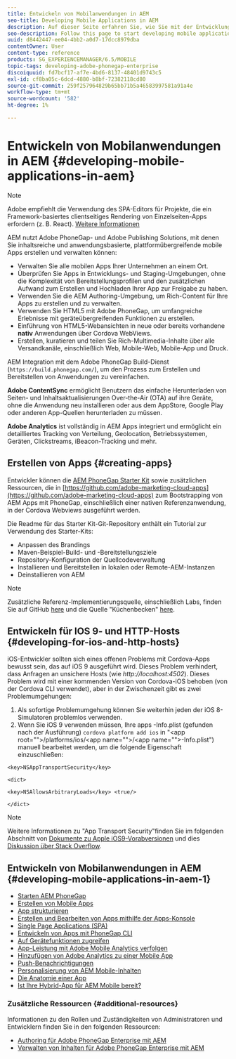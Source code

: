 ```yaml
---
title: Entwickeln von Mobilanwendungen in AEM
seo-title: Developing Mobile Applications in AEM
description: Auf dieser Seite erfahren Sie, wie Sie mit der Entwicklung von Mobile Apps in AEM mit Adobe PhoneGap Enterprise beginnen.
seo-description: Follow this page to start developing mobile application in AEM using Adobe PhoneGap Enterprise.
uuid: d8442447-ee04-4bb2-a0d7-17dcc8979dba
contentOwner: User
content-type: reference
products: SG_EXPERIENCEMANAGER/6.5/MOBILE
topic-tags: developing-adobe-phonegap-enterprise
discoiquuid: fd7bcf17-af7e-4bd6-8137-48401d9743c5
exl-id: cf8ba05c-6dcd-4880-b8bf-72382118cd80
source-git-commit: 259f257964829b65bb71b5a46583997581a91a4e
workflow-type: tm+mt
source-wordcount: '582'
ht-degree: 1%

---
```


# Entwickeln von Mobilanwendungen in AEM {#developing-mobile-applications-in-aem}

>[!NOTE]
>
>Adobe empfiehlt die Verwendung des SPA-Editors für Projekte, die ein Framework-basiertes clientseitiges Rendering von Einzelseiten-Apps erfordern (z. B. React). [Weitere Informationen](/help/sites-developing/spa-overview.md)

AEM nutzt Adobe PhoneGap- und Adobe Publishing Solutions, mit denen Sie inhaltsreiche und anwendungsbasierte, plattformübergreifende mobile Apps erstellen und verwalten können:

* Verwalten Sie alle mobilen Apps Ihrer Unternehmen an einem Ort.
* Überprüfen Sie Apps in Entwicklungs- und Staging-Umgebungen, ohne die Komplexität von Bereitstellungsprofilen und den zusätzlichen Aufwand zum Erstellen und Hochladen Ihrer App zur Freigabe zu haben.
* Verwenden Sie die AEM Authoring-Umgebung, um Rich-Content für Ihre Apps zu erstellen und zu verwalten.
* Verwenden Sie HTML5 mit Adobe PhoneGap, um umfangreiche Erlebnisse mit geräteübergreifenden Funktionen zu erstellen.
* Einführung von HTML5-Webansichten in neue oder bereits vorhandene **nativ** Anwendungen über Cordova WebViews.
* Erstellen, kuratieren und teilen Sie Rich-Multimedia-Inhalte über alle Versandkanäle, einschließlich Web, Mobile-Web, Mobile-App und Druck.

AEM Integration mit dem Adobe PhoneGap Build-Dienst (`https://build.phonegap.com/`), um den Prozess zum Erstellen und Bereitstellen von Anwendungen zu vereinfachen.

**Adobe ContentSync** ermöglicht Benutzern das einfache Herunterladen von Seiten- und Inhaltsaktualisierungen Over-the-Air (OTA) auf ihre Geräte, ohne die Anwendung neu installieren oder aus dem AppStore, Google Play oder anderen App-Quellen herunterladen zu müssen.

**Adobe Analytics** ist vollständig in AEM Apps integriert und ermöglicht ein detailliertes Tracking von Verteilung, Geolocation, Betriebssystemen, Geräten, Clickstreams, iBeacon-Tracking und mehr.

## Erstellen von Apps {#creating-apps}

Entwickler können die [AEM PhoneGap Starter Kit](https://github.com/Adobe-Marketing-Cloud/aem-phonegap-starter-kit) sowie zusätzlichen Ressourcen, die in [https://github.com/adobe-marketing-cloud-apps](https://github.com/adobe-marketing-cloud-apps) zum Bootstrapping von AEM Apps mit PhoneGap, einschließlich einer nativen Referenzanwendung, in der Cordova Webviews ausgeführt werden.

Die Readme für das Starter Kit-Git-Repository enthält ein Tutorial zur Verwendung des Starter-Kits:

* Anpassen des Brandings
* Maven-Beispiel-Build- und -Bereitstellungsziele
* Repository-Konfiguration der Quellcodeverwaltung
* Installieren und Bereitstellen in lokalen oder Remote-AEM-Instanzen
* Deinstallieren von AEM

>[!NOTE]
>
>Zusätzliche Referenz-Implementierungsquelle, einschließlich Labs, finden Sie auf GitHub [here](https://github.com/adobe-marketing-cloud-apps) und die Quelle &quot;Küchenbecken&quot; [here](https://github.com/blefebvre/aem-phonegap-kitchen-sink).

## Entwickeln für IOS 9- und HTTP-Hosts {#developing-for-ios-and-http-hosts}

iOS-Entwickler sollten sich eines offenen Problems mit Cordova-Apps bewusst sein, das auf iOS 9 ausgeführt wird. Dieses Problem verhindert, dass Anfragen an unsichere Hosts (wie *http://localhost:4502*). Dieses Problem wird mit einer kommenden Version von Cordova-iOS behoben (von der Cordova CLI verwendet), aber in der Zwischenzeit gibt es zwei Problemumgehungen:

1. Als sofortige Problemumgehung können Sie weiterhin jeden der iOS 8-Simulatoren problemlos verwenden.
1. Wenn Sie iOS 9 verwenden müssen, Ihre apps -Info.plist (gefunden nach der Ausführung) `cordova platform add ios` in &quot;&lt;app root=&quot;&quot;>/platforms/ios/&lt;app name=&quot;&quot;>/&lt;app name=&quot;&quot;>-Info.plist&quot;) manuell bearbeitet werden, um die folgende Eigenschaft einzuschließen:

```
<key>NSAppTransportSecurity</key>

<dict>

<key>NSAllowsArbitraryLoads</key> <true/>

</dict>
```

>[!NOTE]
>
>Weitere Informationen zu &quot;App Transport Security&quot;finden Sie im folgenden Abschnitt von [Dokumente zu Apple iOS9-Vorabversionen](https://developer.apple.com/library/prerelease/ios/releasenotes/General/WhatsNewIniOS/Articles/iOS9.html#//apple_ref/doc/uid/TP40016198-SW14) und dies [Diskussion über Stack Overflow](https://stackoverflow.com/questions/30751053/ios9-ats-what-about-html5-based-apps/).

## Entwickeln von Mobilanwendungen in AEM {#developing-mobile-applications-in-aem-1}

* [Starten AEM PhoneGap](/help/mobile/starting-aem-phonegap-app.md)
* [Erstellen von Mobile Apps](/help/mobile/building-app-mobile-phonegap.md)
* [App strukturieren](/help/mobile/phonegap-structure-an-app.md)
* [Erstellen und Bearbeiten von Apps mithilfe der Apps-Konsole](/help/mobile/phonegap-apps-console.md)
* [Single Page Applications (SPA)](/help/mobile/phonegap-single-page-applications.md)
* [Entwickeln von Apps mit PhoneGap CLI](/help/mobile/phonegap-apps-pg-cli.md)
* [Auf Gerätefunktionen zugreifen](/help/mobile/phonegap-access-device-features.md)
* [App-Leistung mit Adobe Mobile Analytics verfolgen](/help/mobile/phonegap-intro-to-app-analytics.md)
* [Hinzufügen von Adobe Analytics zu einer Mobile App](/help/mobile/phonegap-add-analytics-to-apps.md)
* [Push-Benachrichtigungen](/help/mobile/phonegap-push-notifications.md)
* [Personalisierung von AEM Mobile-Inhalten](/help/mobile/phonegap-aem-mobile-content-personalization.md)
* [Die Anatomie einer App](/help/mobile/phonegap-apps-arch.md)
* [Ist Ihre Hybrid-App für AEM Mobile bereit?](/help/mobile/phonegap-adding-content-to-imported-app.md)

### Zusätzliche Ressourcen {#additional-resources}

Informationen zu den Rollen und Zuständigkeiten von Administratoren und Entwicklern finden Sie in den folgenden Ressourcen:

* [Authoring für Adobe PhoneGap Enterprise mit AEM](/help/mobile/phonegap.md)
* [Verwalten von Inhalten für Adobe PhoneGap Enterprise mit AEM](/help/mobile/administer-phonegap.md)
